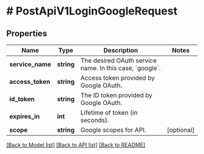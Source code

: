 # # PostApiV1LoginGoogleRequest

## Properties

Name | Type | Description | Notes
------------ | ------------- | ------------- | -------------
**service_name** | **string** | The desired OAuth service name. In this case, &#x60;google&#x60;. |
**access_token** | **string** | Access token provided by Google OAuth. |
**id_token** | **string** | The ID token provided by Google OAuth. |
**expires_in** | **int** | Lifetime of token (in seconds). |
**scope** | **string** | Google scopes for API. | [optional]

[[Back to Model list]](../../README.md#models) [[Back to API list]](../../README.md#endpoints) [[Back to README]](../../README.md)
